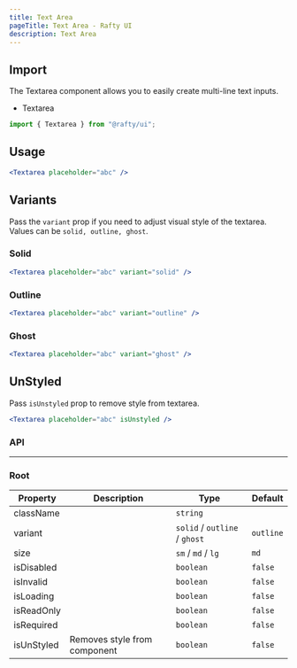 ```yaml
---
title: Text Area
pageTitle: Text Area - Rafty UI
description: Text Area
---
```


## Import

The Textarea component allows you to easily create multi-line text inputs.

- Textarea

```jsx
import { Textarea } from "@rafty/ui";
```

## Usage

```jsx
<Textarea placeholder="abc" />
```

## Variants

Pass the `variant` prop if you need to adjust visual style of the textarea. Values can be `solid, outline, ghost`.

### Solid

```jsx
<Textarea placeholder="abc" variant="solid" />
```

### Outline

```jsx
<Textarea placeholder="abc" variant="outline" />
```

### Ghost

```jsx
<Textarea placeholder="abc" variant="ghost" />
```

## UnStyled

Pass `isUnstyled` prop to remove style from textarea.

```jsx
<Textarea placeholder="abc" isUnstyled />
```

### API

---

### Root

| Property   | Description                  | Type                          | Default   |
| ---------- | ---------------------------- | ----------------------------- | --------- |
| className  |                              | `string`                      |           |
| variant    |                              | `solid` / `outline` / `ghost` | `outline` |
| size       |                              | `sm` / `md` / `lg`            | `md`      |
| isDisabled |                              | `boolean`                     | `false`   |
| isInvalid  |                              | `boolean`                     | `false`   |
| isLoading  |                              | `boolean`                     | `false`   |
| isReadOnly |                              | `boolean`                     | `false`   |
| isRequired |                              | `boolean`                     | `false`   |
| isUnStyled | Removes style from component | `boolean`                     | `false`   |
